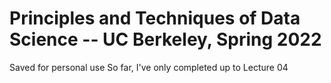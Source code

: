 # Principles and Techniques of Data Science -- UC Berkeley, Spring 2022
Saved for personal use
So far, I've only completed up to Lecture 04
